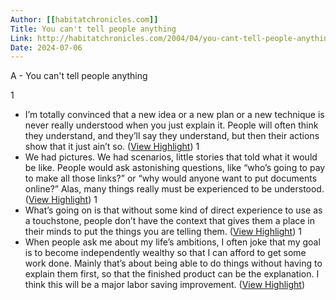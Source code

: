```yaml
---
Author: [[habitatchronicles.com]]
Title: You can't tell people anything
Link: http://habitatchronicles.com/2004/04/you-cant-tell-people-anything/
Date: 2024-07-06
---
```

A - You can't tell people anything

1
- I’m totally convinced that a new idea or a new plan or a new technique is never really understood when you just explain it. People will often think they understand, and they’ll say they understand, but then their actions show that it just ain’t so. ([View Highlight](https://read.readwise.io/read/01hptj5wf0te6z00v5cxb8w6hw))
1
- We had pictures. We had scenarios, little stories that told what it would be like. People would ask astonishing questions, like “who’s going to pay to make all those links?” or “why would anyone want to put documents online?” Alas, many things really must be experienced to be understood. ([View Highlight](https://read.readwise.io/read/01hptj6pktnfynqe8t3p6rpbqf))
1
- What’s going on is that without some kind of direct experience to use as a touchstone, people don’t have the context that gives them a place in their minds to put the things you are telling them. ([View Highlight](https://read.readwise.io/read/01hptja9mpbzgr85k7wh9na20c))
1
- When people ask me about my life’s ambitions, I often joke that my goal is to become independently wealthy so that I can afford to get some work done. Mainly that’s about being able to do things without having to explain them first, so that the finished product can be the explanation. I think this will be a major labor saving improvement. ([View Highlight](https://read.readwise.io/read/01hptjcmv1znmk03c2y4qnn7ch))
